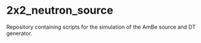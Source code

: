# 2x2_neutron_source
Repository containing scripts for the simulation of the AmBe source and DT generator. 
